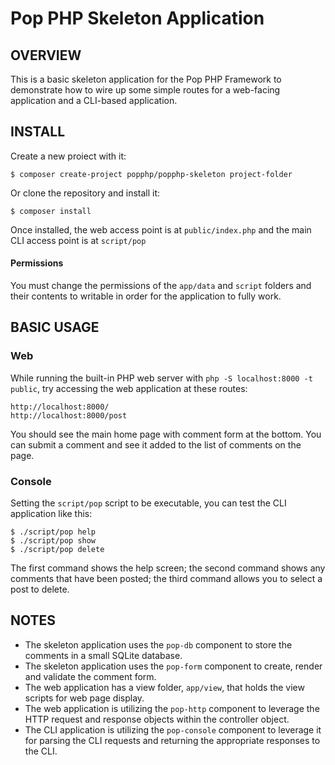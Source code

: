 Pop PHP Skeleton Application
============================

OVERVIEW
--------

This is a basic skeleton application for the Pop PHP Framework to demonstrate how to
wire up some simple routes for a web-facing application and a CLI-based application.

INSTALL
-------

Create a new proiect with it:

```console
$ composer create-project popphp/popphp-skeleton project-folder
```

Or clone the repository and install it:

```console
$ composer install
```

Once installed, the web access point is at `public/index.php` and the main
CLI access point is at `script/pop`

#### Permissions

You must change the permissions of the `app/data` and `script` folders and
their contents to writable in order for the application to fully work.

BASIC USAGE
-----------

### Web

While running the built-in PHP web server with `php -S localhost:8000 -t public`,
try accessing the web application at these routes:

    http://localhost:8000/
    http://localhost:8000/post

You should see the main home page with comment form at the bottom. You can submit
a comment and see it added to the list of comments on the page.

### Console

Setting the `script/pop` script to be executable, you can test the CLI
application like this:

```console
$ ./script/pop help
$ ./script/pop show
$ ./script/pop delete
```

The first command shows the help screen; the second command shows any comments that have
been posted; the third command allows you to select a post to delete.

NOTES
-----

* The skeleton application uses the `pop-db` component to store the comments in a small SQLite database.
* The skeleton application uses the `pop-form` component to create, render and validate the comment form.
* The web application has a view folder, `app/view`, that holds the view scripts for web page display.
* The web application is utilizing the `pop-http` component to leverage the HTTP request and
response objects within the controller object.
* The CLI application is utilizing the `pop-console` component to leverage it for parsing
the CLI requests and returning the appropriate responses to the CLI.
